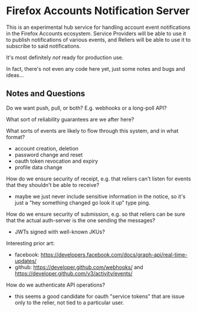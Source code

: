 Firefox Accounts Notification Server
====================================

This is an experimental hub service for handling account event notifications
in the Firefox Accounts ecosystem.  Service Providers will be able to use it
to publish notifications of various events, and Reliers will be able to use it
to subscribe to said notifications.

It's most definitely *not* ready for production use.

In fact, there's not even any code here yet, just some notes and bugs and
ideas...


Notes and Questions
-------------------

Do we want push, pull, or both?  E.g. webhooks or a long-poll API?

What sort of reliability guarantees are we after here?

What sorts of events are likely to flow through this system, and in
what format?
   - account creation, deletion
   - password change and reset
   - oauth token revocation and expiry
   - profile data change

How do we ensure security of receipt, e.g. that reliers can't listen for
events that they shouldn't be able to receive?
   - maybe we just never include sensitive information in the notice,
     so it's just a "hey something changed go look it up" type ping.

How do we ensure security of submission, e.g. so that reliers can be sure
that the actual auth-server is the one sending the messages?
   - JWTs signed with well-known JKUs?

Interesting prior art:
  - facebook: https://developers.facebook.com/docs/graph-api/real-time-updates/
  - github: https://developer.github.com/webhooks/ and https://developer.github.com/v3/activity/events/

How do we authenticate API operations?
  - this seems a good candidate for oauth "service tokens" that are issue
    only to the relier, not tied to a particular user. 
